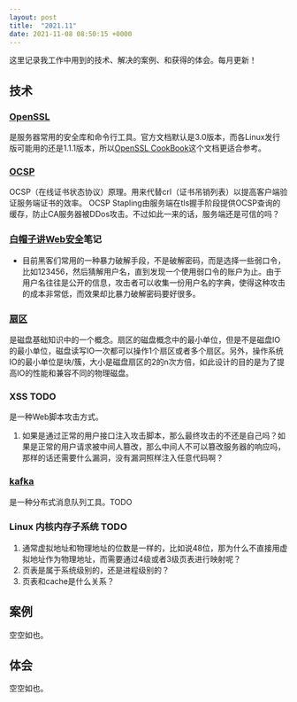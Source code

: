```yaml
---
layout: post
title:  "2021.11"
date: 2021-11-08 08:50:15 +0000   
---
```


这里记录我工作中用到的技术、解决的案例、和获得的体会。每月更新！


技术
----

### [OpenSSL](https://www.openssl.org/)

是服务器常用的安全库和命令行工具。官方文档默认是3.0版本，而各Linux发行版可能用的还是1.1.1版本，所以[OpenSSL CookBook](https://www.feistyduck.com/books/openssl-cookbook/)这个文档更适合参考。

### [OCSP](https://www.acdiao.com/index.php/archives/112/)

OCSP（在线证书状态协议）原理。用来代替crl（证书吊销列表）以提高客户端验证服务端证书的效率。
OCSP Stapling由服务端在tls握手阶段提供OCSP查询的缓存，防止CA服务器被DDos攻击。不过如此一来的话，服务端还是可信的吗？

### [白帽子讲Web安全]()笔记

* 目前黑客们常用的一种暴力破解手段，不是破解密码，而是选择一些弱口令，比如123456，然后猜解用户名，直到发现一个使用弱口令的账户为止。由于用户名往往是公开的信息，攻击者可以收集一份用户名的字典，使得这种攻击的成本非常低，而效果却比暴力破解密码要好很多。

### [扇区](https://www.cnblogs.com/kerrycode/p/12701772.html)

是磁盘基础知识中的一个概念。扇区的磁盘概念中的最小单位，但是不是磁盘IO的最小单位，磁盘读写IO一次都可以操作1个扇区或者多个扇区。另外，操作系统IO的最小单位是块/簇，大小是磁盘扇区的2的n次方倍，如此设计的目的是为了提高IO的性能和兼容不同的物理磁盘。

### XSS TODO

是一种Web脚本攻击方式。

1. 如果是通过正常的用户接口注入攻击脚本，那么最终攻击的不还是自己吗？如果是正常的用户请求被中间人篡改，那么中间人不可以篡改服务器的响应吗，那样的话还需要什么漏洞，没有漏洞照样注入任意代码啊？

### [kafka](https://blog.csdn.net/weixin_45366499/article/details/106943229) 

是一种分布式消息队列工具。TODO

### Linux 内核内存子系统 TODO

1. 通常虚拟地址和物理地址的位数是一样的，比如说48位，那为什么不直接用虚拟地址作为物理地址，而需要通过4级或者3级页表进行映射呢？
2. 页表是属于系统级别的，还是进程级别的？
3. 页表和cache是什么关系？


案例
----

空空如也。


体会
----

空空如也。